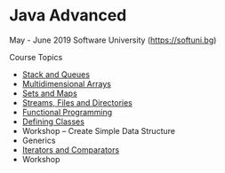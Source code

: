 # Java Advanced

May - June 2019 Software University (https://softuni.bg)

Course Topics<br/>
* [Stack and Queues](https://github.com/almanaha/SoftUni/tree/master/Java%20Advanced/StacksAndQueues)<br/>
* [Multidimensional Arrays](https://https://github.com/almanaha/SoftUni/tree/master/Java%20Advanced/MultidimensionArrays)<br/>
*	[Sets and Maps](https://github.com/almanaha/Software-University/tree/master/Java%20Advanced/SetsAndMaps)<br/>
*	[Streams, Files and Directories](https://github.com/almanaha/Software-University/tree/master/Java%20Advanced/FilesAndStreams)<br/>
*	[Functional Programming](https://github.com/almanaha/Software-University/tree/master/Java%20Advanced/FunctionalProgramming)<br/>
*	[Defining Classes]()<br/>
*	Workshop – Create Simple Data Structure<br/>
*	Generics<br/>
*	[Iterators and Comparators](https://github.com/almanaha/SoftUni/tree/master/Java%20Advanced/IteratorsAndComparators)<br/>
*	Workshop
